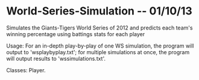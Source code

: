 World-Series-Simulation -- 01/10/13
=======================

Simulates the Giants-Tigers World Series of 2012 and predicts each team's winning percentage using battings stats for each player

Usage: For an in-depth play-by-play of one WS simulation, the program will output to 'wsplaybyplay.txt'; for multiple simulations at once, the program will output results to 'wssimulations.txt'. 

Classes: Player.
